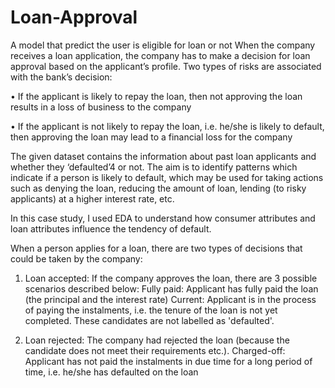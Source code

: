 # Loan-Approval
A model that predict the user is eligible for loan or not 
When the company receives a loan application, the company has to make a decision for loan approval based on the applicant’s profile. Two types of risks are associated with the bank’s decision: 

• If the applicant is likely to repay the loan, then not approving the loan results in a loss of business to the company 

• If the applicant is not likely to repay the loan, i.e. he/she is likely to default, then approving the loan may lead to a financial loss for the company 

The given dataset contains the information about past loan applicants and whether they ‘defaulted’4 or not. The aim is to identify patterns which indicate if a person is likely to default, which may be used for taking actions such as denying the loan, reducing the amount of loan, lending (to risky applicants) at a higher interest rate, etc. 

In this case study, I used EDA to understand how consumer attributes and loan attributes influence the tendency of default. 

When a person applies for a loan, there are two types of decisions that could be taken by the company: 

1. Loan accepted: If the company approves the loan, there are 3 possible scenarios described below: 
	Fully paid: Applicant has fully paid the loan (the principal and the interest rate) 
	Current: Applicant is in the process of paying the instalments, i.e. the tenure of the loan is not yet completed. These candidates are not labelled as 'defaulted'. 
	  
2. Loan rejected: The company had rejected the loan (because the candidate does not meet their requirements etc.). 
	Charged-off: Applicant has not paid the instalments in due time for a long period of time, i.e. he/she has defaulted on the loan
